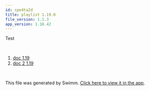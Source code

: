 ```yaml
---
id: cpe4ta2d
title: playlist 1.19.0
file_version: 1.1.3
app_version: 1.18.42
---
```


<!-- Intro - Do not remove this comment -->
Test

<br/>

<!-- Steps - Do not remove this comment -->
1. [doc 1.19](doc-119.1qfqgn5w.sw.md)
2. [doc 2 1.19](doc-2-119.4qf6y92t.sw.md)


<br/>

This file was generated by Swimm. [Click here to view it in the app](https://swimm-web-app.web.app/repos/Z2l0aHViJTNBJTNBY3NoYXJwLXNoYXVsLXRlc3QlM0ElM0Fzd2ltbWlv/playlists/cpe4ta2d).
